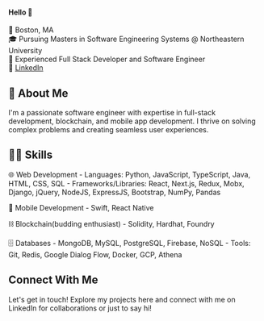 #### Hello 👋

📍 Boston, MA  
🎓 Pursuing Masters in Software Engineering Systems @ Northeastern University  
💼 Experienced Full Stack Developer and Software Engineer  
🔗 [LinkedIn](https://www.linkedin.com/in/keerthanaksrinivasan)

## 🚀 About Me
I'm a passionate software engineer with expertise in full-stack development, blockchain, and mobile app development. I thrive on solving complex problems and creating seamless user experiences.

## 👩‍💻 Skills

  🌐 Web Development
    - Languages: Python, JavaScript, TypeScript, Java, HTML, CSS, SQL
    - Frameworks/Libraries: React, Next.js, Redux, Mobx, Django, jQuery, NodeJS, ExpressJS, Bootstrap, NumPy, Pandas
    
  📱 Mobile Development
    - Swift, React Native
  
  ⛓️ Blockchain(budding enthusiast)
    - Solidity, Hardhat, Foundry
  
  🗄️ Databases
    - MongoDB, MySQL, PostgreSQL, Firebase, NoSQL
    - Tools: Git, Redis, Google Dialog Flow, Docker, GCP, Athena

## Connect With Me

Let's get in touch! Explore my projects here and connect with me on LinkedIn for collaborations or just to say hi!




<!--
**kskeerthana/kskeerthana** is a ✨ _special_ ✨ repository because its `README.md` (this file) appears on your GitHub profile.

Here are some ideas to get you started:

- 🔭 I’m currently working on ...
- 🌱 I’m currently learning ...
- 👯 I’m looking to collaborate on ...
- 🤔 I’m looking for help with ...
- 💬 Ask me about ...
- 📫 How to reach me: ...
- 😄 Pronouns: ...
- ⚡ Fun fact: ...
-->
